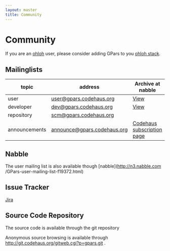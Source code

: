 ```yaml
---
layout: master
title: Community
---
```


# Community

If you are an [ohloh](http://www.ohloh.net) user, please consider adding GPars
to you [ohloh stack](https://www.ohloh.net/p/gpars).

## Mailinglists

topic | address | Archive at nabble
---|---|---
user | user@gpars.codehaus.org | [View](http://gpars-user-mailing-list.19372.n3.nabble.com/)
developer | dev@gpars.codehaus.org | [View](http://gpars-developer-list.729030.n3.nabble.com/)
repository | scm@gpars.codehaus.org |
announcements | announce@gpars.codehaus.org | [Codehaus subscription page](http://xircles.codehaus.org/projects/gpars/lists)

## Nabble

The user mailing list is also available though [nabble](http://n3.nabble.com
/GPars-user-mailing-list-f19372.html)

## Issue Tracker

[Jira](http://jira.codehaus.org/browse/GPARS)

## Source Code Repository

The source code is available through the git repository

Anonymous source browsing is available through
<http://git.codehaus.org/gitweb.cgi?p=gpars.git> .
